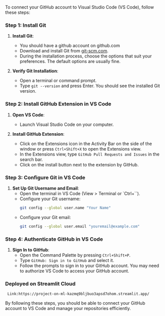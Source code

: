 To connect your GitHub account to Visual Studio Code (VS Code), follow these steps:

### Step 1: Install Git

1. **Install Git**:
   - You should have a github account on github.com
   - Download and install Git from [git-scm.com](https://git-scm.com/).
   - During the installation process, choose the options that suit your preferences. The default options are usually fine.

2. **Verify Git Installation**:
   - Open a terminal or command prompt.
   - Type `git --version` and press Enter. You should see the installed Git version.

### Step 2: Install GitHub Extension in VS Code

1. **Open VS Code**:
   - Launch Visual Studio Code on your computer.

2. **Install GitHub Extension**:
   - Click on the Extensions icon in the Activity Bar on the side of the window or press `Ctrl+Shift+X` to open the Extensions view.
   - In the Extensions view, type `GitHub Pull Requests and Issues` in the search bar.
   - Click on the install button next to the extension by GitHub.

### Step 3: Configure Git in VS Code

1. **Set Up Git Username and Email**:
   - Open the terminal in VS Code (View > Terminal or `Ctrl+``).
   - Configure your Git username:
     ```sh
     git config --global user.name "Your Name"
     ```
   - Configure your Git email:
     ```sh
     git config --global user.email "youremail@example.com"
     ```

### Step 4: Authenticate GitHub in VS Code

1. **Sign In to GitHub**:
   - Open the Command Palette by pressing `Ctrl+Shift+P`.
   - Type `GitHub: Sign in to GitHub` and select it.
   - Follow the prompts to sign in to your GitHub account. You may need to authorize VS Code to access your GitHub account.
### Deployed on Streamlit Cloud 
     Link:https://project-on-ml-kazmq9bljbuo3apsd7ohom.streamlit.app/
By following these steps, you should be able to connect your GitHub account to VS Code and manage your repositories efficiently.

